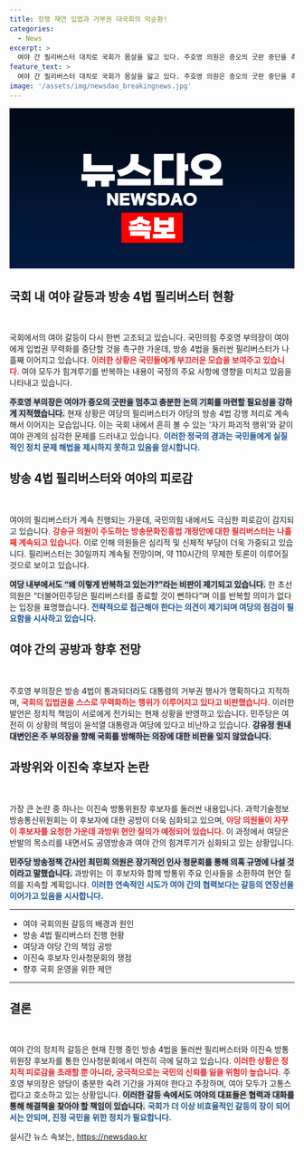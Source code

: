 ```yaml
---
title: 정쟁 재연 입법과 거부권 대국회의 악순환!
categories:
  - News
excerpt: >
  여야 간 필리버스터 대치로 국회가 몸살을 앓고 있다. 주호영 의원은 증오의 굿판 중단을 촉구하며 임시 숙려기간의 필요성을 강조. 방송 4법 논의가 끝나지 않은 상황, 과연 국회의원들은 어떤 결정을 내릴 것인가?
feature_text: >
  여야 간 필리버스터 대치로 국회가 몸살을 앓고 있다. 주호영 의원은 증오의 굿판 중단을 촉구하며 임시 숙려기간의 필요성을 강조. 방송 4법 논의가 끝나지 않은 상황, 과연 국회의원들은 어떤 결정을 내릴 것인가?
image: '/assets/img/newsdao_breakingnews.jpg'
---
```


<p><img src="/assets/img/newsdao_breakingnews.jpg" alt="pcversion 속보" /></p>

<h2 data-ke-size="size26">국회 내 여야 갈등과 방송 4법 필리버스터 현황</h2>

<p data-ke-size="size16">&nbsp;</p>

<p>국회에서의 여야 갈등이 다시 한번 고조되고 있습니다. 국민의힘 주호영 부의장이 여야에게 입법권 무력화를 중단할 것을 촉구한 가운데, 방송 4법을 둘러싼 필리버스터가 나흘째 이어지고 있습니다. <b><span style="color: #ee2323;">이러한 상황은 국민들에게 부끄러운 모습을 보여주고 있습니다.</span></b> 여야 모두가 힘겨루기를 반복하는 내용이 국정의 주요 사항에 영향을 미치고 있음을 나타내고 있습니다. </p>

<p><b><span style="background-color: #21538527;">주호영 부의장은 여야가 증오의 굿판을 멈추고 충분한 논의 기회를 마련할 필요성을 강하게 지적했습니다.</span></b> 현재 상황은 여당의 필리버스터가 야당의 방송 4법 강행 처리로 계속해서 이어지는 모습입니다. 이는 국회 내에서 흔히 볼 수 있는 '자기 파괴적 행위'와 같이 여야 관계의 심각한 문제를 드러내고 있습니다. <b><span style="color: #1a5490;">이러한 정국의 경과는 국민들에게 실질적인 정치 문제 해법을 제시하지 못하고 있음을 암시합니다.</span></b></p>

<h2 data-ke-size="size26">방송 4법 필리버스터와 여야의 피로감</h2>

<p data-ke-size="size16">&nbsp;</p>

<p>여야의 필리버스터가 계속 진행되는 가운데, 국민의힘 내에서도 극심한 피로감이 감지되고 있습니다. <b><span style="color: #ee2323;">강승규 의원이 주도하는 방송문화진흥법 개정안에 대한 필리버스터는 나흘째 계속되고 있습니다.</span></b> 이로 인해 의원들은 심리적 및 신체적 부담이 더욱 가중되고 있습니다. 필리버스터는 30일까지 계속될 전망이며, 약 110시간의 무제한 토론이 이루어질 것으로 보이고 있습니다. </p>

<p><b><span style="background-color: #21538527;">여당 내부에서도 “왜 이렇게 반복하고 있는가?”라는 비판이 제기되고 있습니다.</span></b> 한 초선 의원은 “더불어민주당은 필리버스터를 종료할 것이 뻔하다”며 이를 반복할 의미가 없다는 입장을 표명했습니다. <b><span style="color: #1a5490;">전략적으로 접근해야 한다는 의견이 제기되며 여당의 점검이 필요함을 시사하고 있습니다.</span></b></p>

<h2 data-ke-size="size26">여야 간의 공방과 향후 전망</h2>

<p data-ke-size="size16">&nbsp;</p>

<p>주호영 부의장은 방송 4법이 통과되더라도 대통령의 거부권 행사가 명확하다고 지적하며, <b><span style="color: #ee2323;">국회의 입법권을 스스로 무력화하는 행위가 이루어지고 있다고 비판했습니다.</span></b> 이러한 발언은 정치적 책임이 서로에게 전가되는 현재 상황을 반영하고 있습니다. 민주당은 여전히 이 상황의 책임이 윤석열 대통령과 여당에 있다고 비난하고 있습니다. <b><span style="background-color: #21538527;">강유정 원내대변인은 주 부의장을 향해 국회를 방해하는 의장에 대한 비판을 잊지 않았습니다.</span></b> </p>

<h2 data-ke-size="size26">과방위와 이진숙 후보자 논란</h2>

<p data-ke-size="size16">&nbsp;</p>

<p>가장 큰 논란 중 하나는 이진숙 방통위원장 후보자를 둘러싼 내용입니다. 과학기술정보방송통신위원회는 이 후보자에 대한 공방이 더욱 심화되고 있으며, <b><span style="color: #ee2323;">야당 의원들이 자꾸 이 후보자를 요청한 가운데 과방위 현안 질의가 예정되어 있습니다.</span></b> 이 과정에서 여당은 반발의 목소리를 내면서도 공영방송과 여야 간의 힘겨루기가 심화되고 있는 상황입니다. </p>

<p><b><span style="background-color: #21538527;">민주당 방송정책 간사인 최민희 의원은 장기적인 인사 청문회를 통해 의혹 규명에 나설 것이라고 말했습니다.</span></b> 과방위는 이 후보자와 함께 방통위 주요 인사들을 소환하여 현안 질의를 지속할 계획입니다. <b><span style="color: #1a5490;">이러한 연속적인 시도가 여야 간의 협력보다는 갈등의 연장선을 이어가고 있음을 시사합니다.</span></b></p>

<hr>

<ul>
    <li>여야 국회의원 갈등의 배경과 원인</li>
    <li>방송 4법 필리버스터 진행 현황</li>
    <li>여당과 야당 간의 책임 공방</li>
    <li>이진숙 후보자 인사청문회의 쟁점</li>
    <li>향후 국회 운영을 위한 제안</li>
</ul>

<hr>

<h2 data-ke-size="size26">결론</h2>

<p data-ke-size="size16">&nbsp;</p>

<p>여야 간의 정치적 갈등은 현재 진행 중인 방송 4법을 둘러싼 필리버스터와 이진숙 방통위원장 후보자를 통한 인사청문회에서 여전히 극에 달하고 있습니다. <b><span style="color: #ee2323;">이러한 상황은 정치적 피로감을 초래할 뿐 아니라, 궁극적으로는 국민의 신뢰를 잃을 위험이 높습니다.</span></b> 주호영 부의장은 양당이 충분한 숙려 기간을 가져야 한다고 주장하며, 여야 모두가 고통스럽다고 호소하고 있는 상황입니다. <b><span style="background-color: #21538527;">이러한 갈등 속에서도 여야의 대표들은 협력과 대화를 통해 해결책을 찾아야 할 책임이 있습니다.</span></b> <b><span style="color: #1a5490;">국회가 더 이상 비효율적인 갈등의 장이 되어서는 안되며, 진정 국민을 위한 정치가 필요합니다.</span></b></p>
실시간 뉴스 속보는, <a href="https://newsdao.kr" rel="dofollow">https://newsdao.kr</a>


